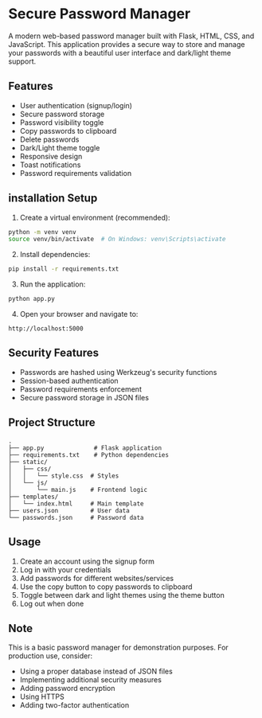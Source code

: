 # Secure Password Manager

A modern web-based password manager built with Flask, HTML, CSS, and JavaScript. This application provides a secure way to store and manage your passwords with a beautiful user interface and dark/light theme support.

## Features

- User authentication (signup/login)
- Secure password storage
- Password visibility toggle
- Copy passwords to clipboard
- Delete passwords
- Dark/Light theme toggle
- Responsive design
- Toast notifications
- Password requirements validation

## installation Setup

1. Create a virtual environment (recommended):
```bash
python -m venv venv
source venv/bin/activate  # On Windows: venv\Scripts\activate
```

2. Install dependencies:
```bash
pip install -r requirements.txt
```

3. Run the application:
```bash
python app.py
```

4. Open your browser and navigate to:
```
http://localhost:5000
```

## Security Features

- Passwords are hashed using Werkzeug's security functions
- Session-based authentication
- Password requirements enforcement
- Secure password storage in JSON files

## Project Structure

```
.
├── app.py              # Flask application
├── requirements.txt    # Python dependencies
├── static/
│   ├── css/
│   │   └── style.css  # Styles
│   └── js/
│       └── main.js    # Frontend logic
├── templates/
│   └── index.html     # Main template
├── users.json         # User data
└── passwords.json     # Password data
```

## Usage

1. Create an account using the signup form
2. Log in with your credentials
3. Add passwords for different websites/services
4. Use the copy button to copy passwords to clipboard
5. Toggle between dark and light themes using the theme button
6. Log out when done

## Note

This is a basic password manager for demonstration purposes. For production use, consider:
- Using a proper database instead of JSON files
- Implementing additional security measures
- Adding password encryption
- Using HTTPS
- Adding two-factor authentication 
